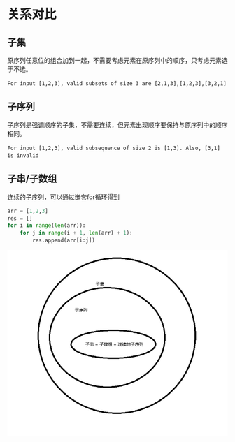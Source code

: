 # 关系对比

## 子集

原序列任意位的组合加到一起，不需要考虑元素在原序列中的顺序，只考虑元素选于不选。

`For input [1,2,3], valid subsets of size 3 are [2,1,3],[1,2,3],[3,2,1]`

## 子序列

子序列是强调顺序的子集，不需要连续，但元素出现顺序要保持与原序列中的顺序相同。

`For input [1,2,3], valid subsequence of size 2 is [1,3]. Also, [3,1] is invalid`

## 子串/子数组

连续的子序列，可以通过嵌套for循环得到

```python
arr = [1,2,3]
res = []
for i in range(len(arr)):
    for j in range(i + 1, len(arr) + 1):
        res.append(arr[i:j])
```

![alt](../../assets/subsets-subsequence-substring-subarray-relationship-diagram.png)

